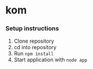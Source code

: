 # kom

### Setup instructions

1. Clone repository
2. cd into repository
3. Run ```npm install```
4. Start application with ```node app```
